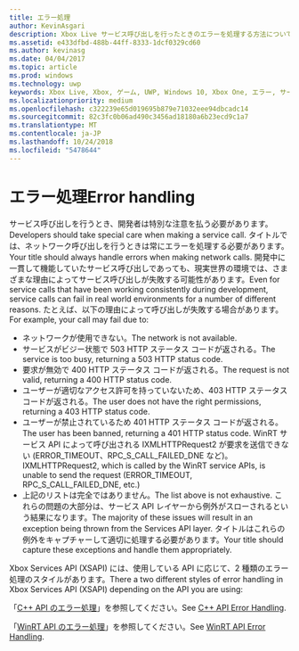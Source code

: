 ```yaml
---
title: エラー処理
author: KevinAsgari
description: Xbox Live サービス呼び出しを行ったときのエラーを処理する方法について説明します。
ms.assetid: e433dfbd-488b-44ff-8333-1dcf0329cd60
ms.author: kevinasg
ms.date: 04/04/2017
ms.topic: article
ms.prod: windows
ms.technology: uwp
keywords: Xbox Live, Xbox, ゲーム, UWP, Windows 10, Xbox One, エラー, サービス呼び出し
ms.localizationpriority: medium
ms.openlocfilehash: c322239e65d019695b879e71032eee94dbcadc14
ms.sourcegitcommit: 82c3fc0b06ad490c3456ad18180a6b23ecd9c1a7
ms.translationtype: MT
ms.contentlocale: ja-JP
ms.lasthandoff: 10/24/2018
ms.locfileid: "5478644"
---
```

# <a name="error-handling"></a><span data-ttu-id="a8dfe-104">エラー処理</span><span class="sxs-lookup"><span data-stu-id="a8dfe-104">Error handling</span></span>

<span data-ttu-id="a8dfe-105">サービス呼び出しを行うとき、開発者は特別な注意を払う必要があります。</span><span class="sxs-lookup"><span data-stu-id="a8dfe-105">Developers should take special care when making a service call.</span></span> <span data-ttu-id="a8dfe-106">タイトルでは、ネットワーク呼び出しを行うときは常にエラーを処理する必要があります。</span><span class="sxs-lookup"><span data-stu-id="a8dfe-106">Your title should always handle errors when making network calls.</span></span> <span data-ttu-id="a8dfe-107">開発中に一貫して機能していたサービス呼び出しであっても、現実世界の環境では、さまざまな理由によってサービス呼び出しが失敗する可能性があります。</span><span class="sxs-lookup"><span data-stu-id="a8dfe-107">Even for service calls that have been working consistently during development, service calls can fail in real world environments for a number of different reasons.</span></span> <span data-ttu-id="a8dfe-108">たとえば、以下の理由によって呼び出しが失敗する場合があります。</span><span class="sxs-lookup"><span data-stu-id="a8dfe-108">For example, your call may fail due to:</span></span>

* <span data-ttu-id="a8dfe-109">ネットワークが使用できない。</span><span class="sxs-lookup"><span data-stu-id="a8dfe-109">The network is not available.</span></span>
* <span data-ttu-id="a8dfe-110">サービスがビジー状態で 503 HTTP ステータス コードが返される。</span><span class="sxs-lookup"><span data-stu-id="a8dfe-110">The service is too busy, returning a 503 HTTP status code.</span></span>
* <span data-ttu-id="a8dfe-111">要求が無効で 400 HTTP ステータス コードが返される。</span><span class="sxs-lookup"><span data-stu-id="a8dfe-111">The request is not valid, returning a 400 HTTP status code.</span></span>
* <span data-ttu-id="a8dfe-112">ユーザーが適切なアクセス許可を持っていないため、403 HTTP ステータス コードが返される。</span><span class="sxs-lookup"><span data-stu-id="a8dfe-112">The user does not have the right permissions, returning a 403 HTTP status code.</span></span>
* <span data-ttu-id="a8dfe-113">ユーザーが禁止されているため 401 HTTP ステータス コードが返される。</span><span class="sxs-lookup"><span data-stu-id="a8dfe-113">The user has been banned, returning a 401 HTTP status code.</span></span>
<span data-ttu-id="a8dfe-114">WinRT サービス API によって呼び出される IXMLHTTPRequest2 が要求を送信できない (ERROR_TIMEOUT、RPC_S_CALL_FAILED_DNE など)。</span><span class="sxs-lookup"><span data-stu-id="a8dfe-114">IXMLHTTPRequest2, which is called by the WinRT service APIs, is unable to send the request (ERROR_TIMEOUT, RPC_S_CALL_FAILED_DNE, etc.)</span></span>
* <span data-ttu-id="a8dfe-115">上記のリストは完全ではありません。</span><span class="sxs-lookup"><span data-stu-id="a8dfe-115">The list above is not exhaustive.</span></span> <span data-ttu-id="a8dfe-116">これらの問題の大部分は、サービス API レイヤーから例外がスローされるという結果になります。</span><span class="sxs-lookup"><span data-stu-id="a8dfe-116">The majority of these issues will result in an exception being thrown from the Services API layer.</span></span> <span data-ttu-id="a8dfe-117">タイトルはこれらの例外をキャプチャーして適切に処理する必要があります。</span><span class="sxs-lookup"><span data-stu-id="a8dfe-117">Your title should capture these exceptions and handle them appropriately.</span></span>

<span data-ttu-id="a8dfe-118">Xbox Services API (XSAPI) には、使用している API に応じて、2 種類のエラー処理のスタイルがあります。</span><span class="sxs-lookup"><span data-stu-id="a8dfe-118">There a two different styles of error handling in Xbox Services API (XSAPI) depending on the API you are using:</span></span>

<span data-ttu-id="a8dfe-119">「[C++ API のエラー処理](error-handling-cpp.md)」を参照してください。</span><span class="sxs-lookup"><span data-stu-id="a8dfe-119">See [C++ API Error Handling](error-handling-cpp.md).</span></span>

<span data-ttu-id="a8dfe-120">「[WinRT API のエラー処理](error-handling-winrt.md)」を参照してください。</span><span class="sxs-lookup"><span data-stu-id="a8dfe-120">See [WinRT API Error Handling](error-handling-winrt.md).</span></span>
